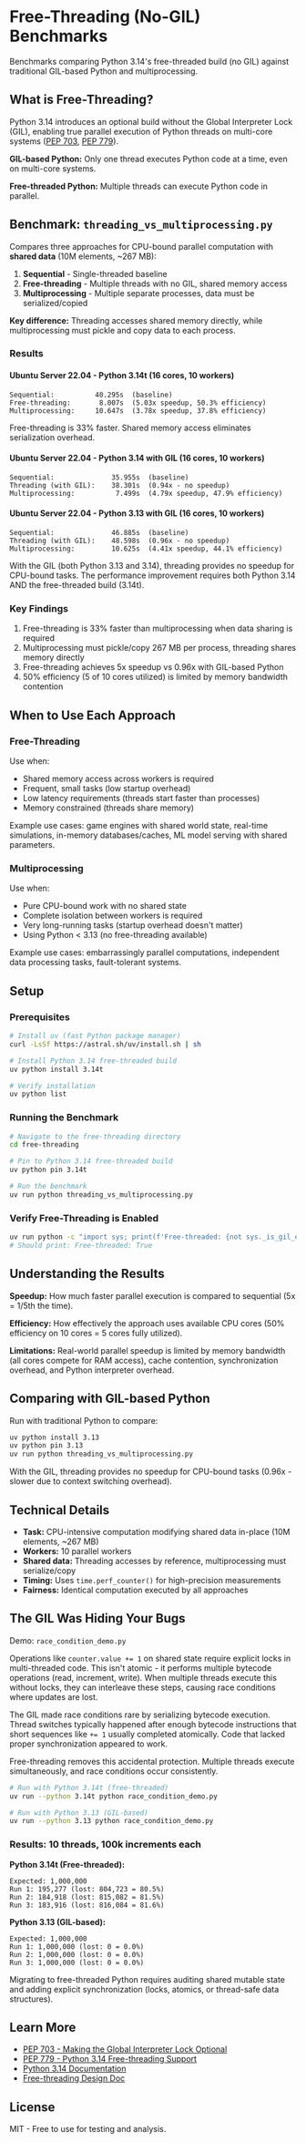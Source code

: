 # Free-Threading (No-GIL) Benchmarks

Benchmarks comparing Python 3.14's free-threaded build (no GIL) against traditional GIL-based Python and multiprocessing.

## What is Free-Threading?

Python 3.14 introduces an optional build without the Global Interpreter Lock (GIL), enabling true parallel execution of Python threads on multi-core systems ([PEP 703](https://peps.python.org/pep-0703/), [PEP 779](https://peps.python.org/pep-0779/)).

**GIL-based Python:** Only one thread executes Python code at a time, even on multi-core systems.

**Free-threaded Python:** Multiple threads can execute Python code in parallel.

## Benchmark: `threading_vs_multiprocessing.py`

Compares three approaches for CPU-bound parallel computation with **shared data** (10M elements, ~267 MB):

1. **Sequential** - Single-threaded baseline
2. **Free-threading** - Multiple threads with no GIL, shared memory access
3. **Multiprocessing** - Multiple separate processes, data must be serialized/copied

**Key difference:** Threading accesses shared memory directly, while multiprocessing must pickle and copy data to each process.

### Results

#### Ubuntu Server 22.04 - Python 3.14t (16 cores, 10 workers)
```
Sequential:          40.295s  (baseline)
Free-threading:       8.007s  (5.03x speedup, 50.3% efficiency)
Multiprocessing:     10.647s  (3.78x speedup, 37.8% efficiency)
```

Free-threading is 33% faster. Shared memory access eliminates serialization overhead.

#### Ubuntu Server 22.04 - Python 3.14 with GIL (16 cores, 10 workers)
```
Sequential:              35.955s  (baseline)
Threading (with GIL):    38.301s  (0.94x - no speedup)
Multiprocessing:          7.499s  (4.79x speedup, 47.9% efficiency)
```

#### Ubuntu Server 22.04 - Python 3.13 with GIL (16 cores, 10 workers)
```
Sequential:              46.885s  (baseline)
Threading (with GIL):    48.598s  (0.96x - no speedup)
Multiprocessing:         10.625s  (4.41x speedup, 44.1% efficiency)
```

With the GIL (both Python 3.13 and 3.14), threading provides no speedup for CPU-bound tasks. The performance improvement requires both Python 3.14 AND the free-threaded build (3.14t).

### Key Findings

1. Free-threading is 33% faster than multiprocessing when data sharing is required
2. Multiprocessing must pickle/copy 267 MB per process, threading shares memory directly
3. Free-threading achieves 5x speedup vs 0.96x with GIL-based Python
4. 50% efficiency (5 of 10 cores utilized) is limited by memory bandwidth contention

## When to Use Each Approach

### Free-Threading

Use when:
- Shared memory access across workers is required
- Frequent, small tasks (low startup overhead)
- Low latency requirements (threads start faster than processes)
- Memory constrained (threads share memory)

Example use cases: game engines with shared world state, real-time simulations, in-memory databases/caches, ML model serving with shared parameters.

### Multiprocessing

Use when:
- Pure CPU-bound work with no shared state
- Complete isolation between workers is required
- Very long-running tasks (startup overhead doesn't matter)
- Using Python < 3.13 (no free-threading available)

Example use cases: embarrassingly parallel computations, independent data processing tasks, fault-tolerant systems.

## Setup

### Prerequisites

```bash
# Install uv (fast Python package manager)
curl -LsSf https://astral.sh/uv/install.sh | sh

# Install Python 3.14 free-threaded build
uv python install 3.14t

# Verify installation
uv python list
```

### Running the Benchmark

```bash
# Navigate to the free-threading directory
cd free-threading

# Pin to Python 3.14 free-threaded build
uv python pin 3.14t

# Run the benchmark
uv run python threading_vs_multiprocessing.py
```

### Verify Free-Threading is Enabled

```bash
uv run python -c "import sys; print(f'Free-threaded: {not sys._is_gil_enabled()}')"
# Should print: Free-threaded: True
```

## Understanding the Results

**Speedup:** How much faster parallel execution is compared to sequential (5x = 1/5th the time).

**Efficiency:** How effectively the approach uses available CPU cores (50% efficiency on 10 cores = 5 cores fully utilized).

**Limitations:** Real-world parallel speedup is limited by memory bandwidth (all cores compete for RAM access), cache contention, synchronization overhead, and Python interpreter overhead.

## Comparing with GIL-based Python

Run with traditional Python to compare:

```bash
uv python install 3.13
uv python pin 3.13
uv run python threading_vs_multiprocessing.py
```

With the GIL, threading provides no speedup for CPU-bound tasks (0.96x - slower due to context switching overhead).

## Technical Details

- **Task:** CPU-intensive computation modifying shared data in-place (10M elements, ~267 MB)
- **Workers:** 10 parallel workers
- **Shared data:** Threading accesses by reference, multiprocessing must serialize/copy
- **Timing:** Uses `time.perf_counter()` for high-precision measurements
- **Fairness:** Identical computation executed by all approaches

## The GIL Was Hiding Your Bugs

Demo: `race_condition_demo.py`

Operations like `counter.value += 1` on shared state require explicit locks in multi-threaded code. This isn't atomic - it performs multiple bytecode operations (read, increment, write). When multiple threads execute this without locks, they can interleave these steps, causing race conditions where updates are lost.

The GIL made race conditions rare by serializing bytecode execution. Thread switches typically happened after enough bytecode instructions that short sequences like `+= 1` usually completed atomically. Code that lacked proper synchronization appeared to work.

Free-threading removes this accidental protection. Multiple threads execute simultaneously, and race conditions occur consistently.

```bash
# Run with Python 3.14t (free-threaded)
uv run --python 3.14t python race_condition_demo.py

# Run with Python 3.13 (GIL-based)
uv run --python 3.13 python race_condition_demo.py
```

### Results: 10 threads, 100k increments each

**Python 3.14t (Free-threaded):**
```
Expected: 1,000,000
Run 1: 195,277 (lost: 804,723 = 80.5%)
Run 2: 184,918 (lost: 815,082 = 81.5%)
Run 3: 183,916 (lost: 816,084 = 81.6%)
```

**Python 3.13 (GIL-based):**
```
Expected: 1,000,000
Run 1: 1,000,000 (lost: 0 = 0.0%)
Run 2: 1,000,000 (lost: 0 = 0.0%)
Run 3: 1,000,000 (lost: 0 = 0.0%)
```

Migrating to free-threaded Python requires auditing shared mutable state and adding explicit synchronization (locks, atomics, or thread-safe data structures).

## Learn More

- [PEP 703 - Making the Global Interpreter Lock Optional](https://peps.python.org/pep-0703/)
- [PEP 779 - Python 3.14 Free-threading Support](https://peps.python.org/pep-0779/)
- [Python 3.14 Documentation](https://docs.python.org/3.14/)
- [Free-threading Design Doc](https://docs.python.org/3.14/howto/free-threading-python.html)

## License

MIT - Free to use for testing and analysis.
